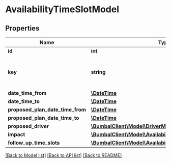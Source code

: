 # AvailabilityTimeSlotModel

## Properties
Name | Type | Description | Notes
------------ | ------------- | ------------- | -------------
**id** | **int** |  | [optional] 
**key** | **string** | unique key per analyzed time slot, uuid type | [optional] 
**date_time_from** | [**\DateTime**](\DateTime.md) |  | [optional] 
**date_time_to** | [**\DateTime**](\DateTime.md) |  | [optional] 
**proposed_plan_date_time_from** | [**\DateTime**](\DateTime.md) |  | [optional] 
**proposed_plan_date_time_to** | [**\DateTime**](\DateTime.md) |  | [optional] 
**proposed_driver** | [**\BumbalClient\Model\DriverModel**](DriverModel.md) |  | [optional] 
**impact** | [**\BumbalClient\Model\AvailabilityTimeSlotImpactModel[]**](AvailabilityTimeSlotImpactModel.md) |  | [optional] 
**follow_up_time_slots** | [**\BumbalClient\Model\AvailabilityFollowUpTimeSlotModel[]**](AvailabilityFollowUpTimeSlotModel.md) |  | [optional] 

[[Back to Model list]](../README.md#documentation-for-models) [[Back to API list]](../README.md#documentation-for-api-endpoints) [[Back to README]](../README.md)


